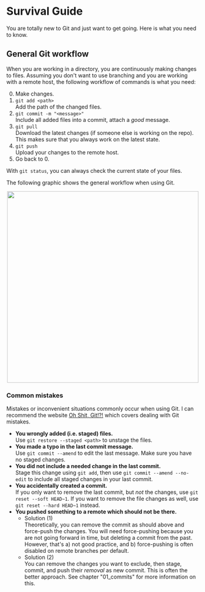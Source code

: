 # Survival Guide

You are totally new to Git and just want to get going.
Here is what you need to know.

## General Git workflow

When you are working in a directory, you are continuously making changes to files.
Assuming you don't want to use branching and you are working with a remote host, 
the following workflow of commands is what you need:

0. Make changes.
1. `git add <path>` \
    Add the path of the changed files.
2. `git commit -m "<message>"` \
    Include all added files into a commit, attach a _good_ message.
3. `git pull` \
    Download the latest changes (if someone else is working on the repo).
    This makes sure that you always work on the latest state.
4. `git push` \
    Upload your changes to the remote host.
5. Go back to 0.

With `git status`, you can always check the current state of your files.

The following graphic shows the general workflow when using Git.

<div style="text-align: center;">
<img src="https://thepracticaldev.s3.amazonaws.com/i/128hsgntnsu9bww0y8sz.png" width="500px">
</div>

### Common mistakes

Mistakes or inconvenient situations commonly occur when using Git. I can recommend the
website [Oh Shit, Git!?!](https://ohshitgit.com) which covers dealing with Git mistakes.

- **You wrongly added (i.e. staged) files.** \
    Use `git restore --staged <path>` to unstage the files.
- **You made a typo in the last commit message.** \
    Use `git commit --amend` to edit the last message. Make sure you have no staged changes.
- **You did not include a needed change in the last commit.** \
    Stage this change using `git add`, then use `git commit --amend --no-edit` to include
    all staged changes in your last commit.
- **You accidentally created a commit.** \
    If you only want to remove the last commit, but _not_ the changes, use
    `git reset --soft HEAD~1`. If you want to remove the file changes as well,
    use `git reset --hard HEAD~1` instead.
- **You pushed something to a remote which should not be there.**
    - Solution (1) \
        Theoretically, you can remove the commit as should above and force-push the changes.
        You will need force-pushing because you are not going forward in time, but deleting
        a commit from the past. However, that's a) not good practice, and b) force-pushing
        is often disabled on remote branches per default.
    - Solution (2) \
        You can remove the changes you want to exclude, then stage, commit, and push their
        _removal_ as new commit. This is often the better approach. See chapter "01_commits"
        for more information on this.
